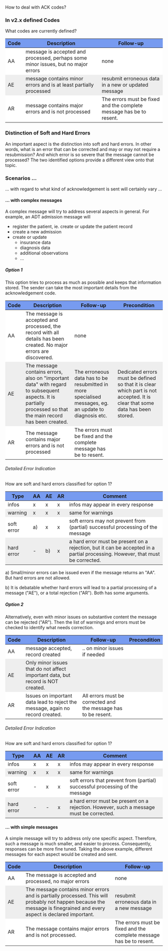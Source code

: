 <style>
table th {background: #779bf0}
table tr:nth-child(even) {background: #EEE}
table tr:nth-child(odd) {background: #FFF}
</style>

How to deal with ACK codes?

### In v2.x defined Codes

What codes are currently defined?

| Code | Description | Follow-up |
| --- | --- | --- |
| AA | message is accepted and processed, perhaps some minor issues, but no major errors | none |
| AE | message contains minor errors and is at least partially processed | resubmit erroneous data in a new or updated message |
| AR | message contains major errors and is not processed | The errors must be fixed and the complete message has be to resent. |

### Distinction of Soft and Hard Errors

An important aspect is the distinction into soft and hard errors.
In other words, what is an error that can be corrected and may or may not require a resubmission?
And which error is so severe that the message cannot be processed?
The two identified options provide a different view onto that topic.


### Scenarios ...

... with regard to what kind of acknowledgement is sent will certainly vary ...

#### ... with complex messages

A complex message will try to address several aspects in general.
For example, an ADT admission message will

* register the patient, ie. create or update the patient record
* create a new admission
* create or update
  * insurance data
  * diagnosis data
  * additional observations
  * ...

##### Option 1

This option tries to process as much as possible and keeps that information stored. 
The sender can take the most important details from the acknowledgement code.


| Code | Description | Follow-up | Precondition |
| --- | --- | --- | --- |
| AA | The message is accepted and processed, the record with all details has been created. No major errors are discovered.| none |
| AE | The message contains errors, also on "important data" with regard to subsequent aspects. It is partially processed so that the main record has been created. | The erroneous data has to be resubmitted in more specialised messages, eg. an update to diagnosis etc. | Dedicated errors must be defined so that it is clear which part is not accepted. It is clear that some data has been stored. |
| AR | The message contains major errors and is not processed | The errors must be fixed and the complete message has be to resent. |


###### Detailed Error Indication

How are soft and hard errors classified for option 1?

| Type | AA | AE | AR | Comment |
| --- | --- | --- | --- | --- |
| infos | x | x | x | infos may appear in every response |
| warning | x | x | x | same for warnings |
| soft error | a) | x | x | soft errors may not prevent from (partial) successful processing of the message |
| hard error | - | b) | x | a hard error must be present on a rejection, but it can be accepted in a partial processing. However, that must be corrected. |

a) Small/minor errors can be issued even if the message returns an "AA". But hard errors are not allowed.

b) It is debatable whether hard errors will lead to a partial processing of a message ("AE"), or a total rejection ("AR"). 
Both has some arguments.

##### Option 2

Alternatively, even with minor issues on substantive content the message can be rejected ("AR"). 
Then the list of warnings and errors must be checked to identify what needs correction.

| Code | Description | Follow-up | Precondition |
| --- | --- | --- | --- |
| AA | message accepted, record created | .. on minor issues if needed | 
| AE | Only minor issues that do not affect important data, but record is NOT created. |
| AR | Issues on important data lead to reject the message, again no record created. | All errors must be corrected and the message has to be resent. |

###### Detailed Error Indication

How are soft and hard errors classified for option 1?

| Type | AA | AE | AR | Comment |
| --- | --- | --- | --- | --- |
| infos | x | x | x | infos may appear in every response |
| warning | x | x | x | same for warnings |
| soft error | - | x | x | soft errors that prevent from (partial) successful processing of the message |
| hard error | - | - | x | a hard error must be present on a rejection. However, such a message must be corrected. |



#### ... with simple messages

A simple message will try to address only one specific aspect.
Therefore, such a message is much smaller, and easier to process.
Consequently, responses can be more fine tuned.
Taking the above example, different messages for each aspect would be created and sent.

| Code | Description | Follow-up |
| --- | --- | --- |
| AA | The message is accepted and processed, no major errors | none |
| AE | The message contains minor errors and is partially processed. This will probably not happen because the message is finegrained and every aspect is declared important. | resubmit erroneous data in a new message |
| AR | The message contains major errors and is not processed. | The errors must be fixed and the complete message has be to resent. |



